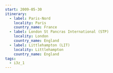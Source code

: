 ```yaml
---
start: 2009-05-30
itinerary:
  - label: Paris-Nord
    locality: Paris
    country_name: France
  - label: London St Pancras International (STP)
    locality: London
    country_name: England
  - label: Littlehampton (LIT)
    locality: Littlehampton
    country_name: England
tags:
  - i3z_1
---
```

